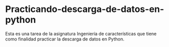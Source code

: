 # Practicando-descarga-de-datos-en-python
Esta es una tarea de la asignatura Ingeniería de características que tiene como finalidad practicar la descarga de datos en Python.
